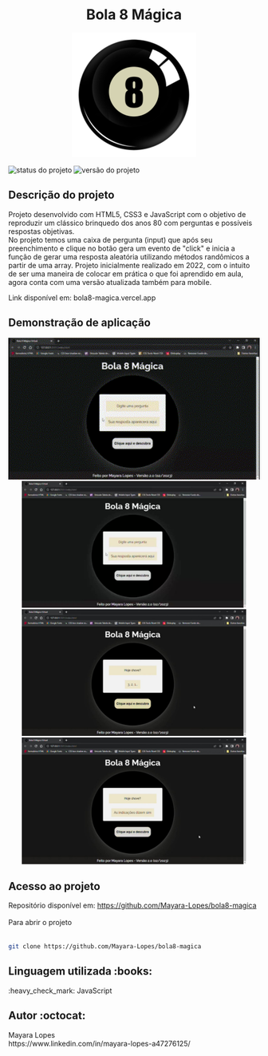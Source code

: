 <h1 align= "center">Bola 8 Mágica</h1>
<p align= "center">
  <img src= "https://github.com/Mayara-Lopes/assets/blob/main/bola8.png" alt= "imagem representando uma bola de sinuca preta com o número oito" width= "250px">
</p>
<p>
  <img src= "https://img.shields.io/badge/Status-Concluído-green" alt= "status do projeto">
  <img src= "https://img.shields.io/badge/Version-2.0-green" alt= "versão do projeto">
</p>

<h2>Descrição do projeto </h2>
<p>
  Projeto desenvolvido com HTML5, CSS3 e JavaScript com o objetivo de reproduzir um clássico brinquedo dos anos 80 com perguntas e possíveis respostas objetivas.<br>
  No projeto temos uma caixa de pergunta (input) que após seu preenchimento e clique no botão gera um evento de "click" e inicia a função de gerar uma resposta       aleatória utilizando métodos randômicos a partir de uma array. Projeto inicialmente realizado em 2022, com o intuito de ser uma maneira de colocar em prática o que foi aprendido em aula, agora conta com uma versão atualizada também para mobile.
  
  Link disponível em: bola8-magica.vercel.app
</p>

<h2>Demonstração de aplicação</h2>
<p align= "center">
  <img src= "https://github.com/Mayara-Lopes/assets/blob/main/gifBola8.gif" 
       alt="animação curta da execução do projeto" width= "600px"> <br>
  <img src= "https://github.com/Mayara-Lopes/assets/blob/main/bola8-design.jpg" 
        alt= "Imagem representando a tela do projeto no desktop" width= "450px">
  <img src= "https://github.com/Mayara-Lopes/assets/blob/main/bola8-contagem.jpg" 
        alt= "Imagem representando a tela do projeto no desktop com a contagem" width= "450px">
  <img src= "https://github.com/Mayara-Lopes/assets/blob/main/bola8-res.jpg" 
        alt= "Imagem representando a tela do projeto no desktop após a execução" width= "450px">
</p>

<h2>Acesso ao projeto </h2>

  Repositório disponível em: https://github.com/Mayara-Lopes/bola8-magica <br>
  <br>
  Para abrir o projeto <br>
  ``` bash
  
  git clone https://github.com/Mayara-Lopes/bola8-magica
  
  ```

<h2>Linguagem utilizada :books:</h2>
:heavy_check_mark: JavaScript

<h2>Autor :octocat:</h2>
Mayara Lopes <br>
https://www.linkedin.com/in/mayara-lopes-a47276125/

